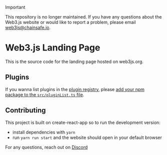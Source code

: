 > [!IMPORTANT]  
> This repository is no longer maintained. If you have any questions about the Web3.js
> website or would like to report a problem, please email web3js@chainsafe.io.

# Web3.js Landing Page

This is the source code for the landing page hosted on web3js.org.

## Plugins
If you wanna list plugins in the [plugin registry](https://web3js.org/plugins), please
[add your npm package to the `src/pluginList.ts` file](https://github.com/web3/web3js-landing/edit/main/src/pluginList.ts).

## Contributing

This project is built on create-react-app so to run the development version:

- install dependencies with `yarn`
- run `yarn run start` and the website should open in your default browser

For any questions, reach out on [Discord](https://discord.gg/yhHVtK5Wqt)
